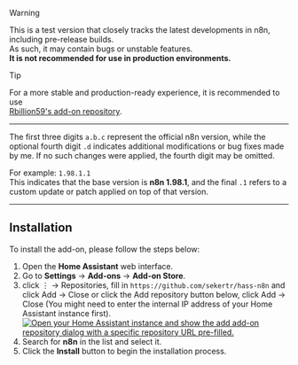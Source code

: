 > [!WARNING]  
> This is a test version that closely tracks the latest developments in n8n, including pre-release builds.  
> As such, it may contain bugs or unstable features.  
> **It is not recommended for use in production environments.**

> [!TIP]  
> For a more stable and production-ready experience, it is recommended to use  
> [Rbillion59's add-on repository](https://github.com/Rbillon59/hass-n8n).


---

The first three digits `a.b.c` represent the official n8n version, while the optional fourth digit `.d` indicates additional modifications or bug fixes made by me. If no such changes were applied, the fourth digit may be omitted.

For example: `1.98.1.1`  
This indicates that the base version is **n8n 1.98.1**, and the final `.1` refers to a custom update or patch applied on top of that version.

---
## Installation

To install the add-on, please follow the steps below:

1. Open the **Home Assistant** web interface.
2. Go to **Settings** → **Add-ons** → **Add-on Store**.
3. click ⋮ → Repositories, fill in `https://github.com/sekertr/hass-n8n` and click Add → Close or click the Add repository button below, click Add → Close (You might need to enter the internal IP address of your Home Assistant instance first).
[![Open your Home Assistant instance and show the add add-on repository dialog with a specific repository URL pre-filled.](https://my.home-assistant.io/badges/supervisor_add_addon_repository.svg)](https://my.home-assistant.io/redirect/supervisor_add_addon_repository/?repository_url=https%3A%2F%2Fgithub.com%2Fsekertr%2Fhass-n8n)
4. Search for **n8n** in the list and select it.
5. Click the **Install** button to begin the installation process.
